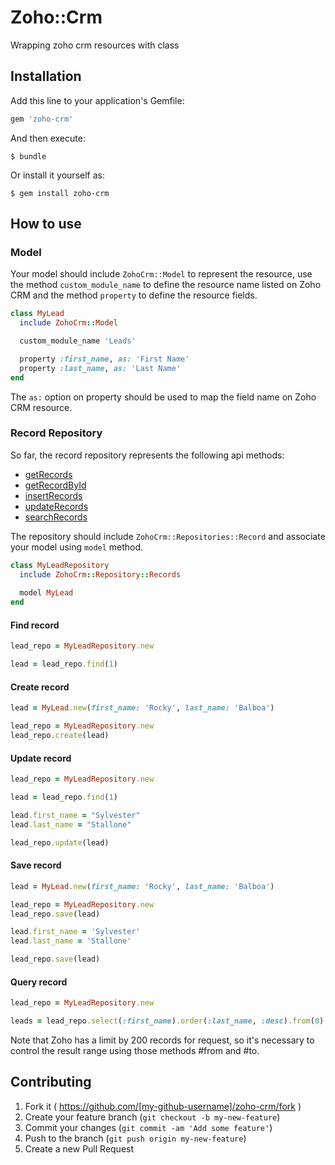 Zoho::Crm
=========

Wrapping zoho crm resources with class

Installation
------------

Add this line to your application's Gemfile:

```ruby
gem 'zoho-crm'
```

And then execute:

    $ bundle

Or install it yourself as:

    $ gem install zoho-crm

How to use
----------

### Model

Your model should include ```ZohoCrm::Model``` to represent the resource, use the method ```custom_module_name``` to define the resource name listed on Zoho CRM and the method ```property``` to define the resource fields.

```ruby
class MyLead
  include ZohoCrm::Model

  custom_module_name 'Leads'

  property :first_name, as: 'First Name'
  property :last_name, as: 'Last Name'
end
```

The ```as:``` option on property should be used to map the field name on Zoho CRM resource.

### Record Repository

So far, the record repository represents the following api methods:

- [getRecords](https://www.zoho.com/crm/help/api/getrecords.html)
- [getRecordById](https://www.zoho.com/crm/help/api/getrecordbyid.html)
- [insertRecords](https://www.zoho.com/crm/help/api/insertrecords.html)
- [updateRecords](https://www.zoho.com/crm/help/api/updaterecords.html)
- [searchRecords](https://www.zoho.com/crm/help/api/searchrecords.html)


The repository should include ```ZohoCrm::Repositories::Record``` and associate your model using ```model``` method.

```ruby
class MyLeadRepository
  include ZohoCrm::Repository::Records
  
  model MyLead
end
```

#### Find record
```ruby
lead_repo = MyLeadRepository.new

lead = lead_repo.find(1)
```

#### Create record

```ruby
lead = MyLead.new(first_name: 'Rocky', last_name: 'Balboa')

lead_repo = MyLeadRepository.new
lead_repo.create(lead)
```

#### Update record

```ruby
lead_repo = MyLeadRepository.new

lead = lead_repo.find(1)

lead.first_name = "Sylvester"
lead.last_name = "Stallone"

lead_repo.update(lead)
```

#### Save record

```ruby
lead = MyLead.new(first_name: 'Rocky', last_name: 'Balboa')

lead_repo = MyLeadRepository.new
lead_repo.save(lead)

lead.first_name = 'Sylvester'
lead.last_name = 'Stallone'

lead_repo.save(lead)
```

#### Query record

```ruby
lead_repo = MyLeadRepository.new

leads = lead_repo.select(:first_name).order(:last_name, :desc).from(0).to(10).where(first_name: 'Rocky')
```

Note that Zoho has a limit by 200 records for request, so it's necessary to control the result range using those methods #from and #to.

Contributing
------------

1. Fork it ( https://github.com/[my-github-username]/zoho-crm/fork )
2. Create your feature branch (`git checkout -b my-new-feature`)
3. Commit your changes (`git commit -am 'Add some feature'`)
4. Push to the branch (`git push origin my-new-feature`)
5. Create a new Pull Request
